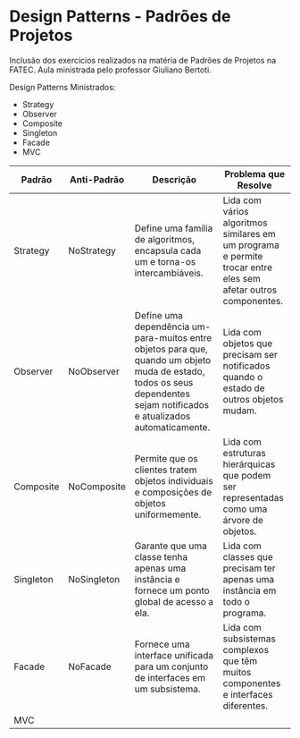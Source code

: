 # Design Patterns - Padrões de Projetos

Inclusão dos exercícios realizados na matéria de Padrões de Projetos na FATEC. Aula ministrada pelo professor Giuliano Bertoti.

Design Patterns Ministrados:
- Strategy
- Observer
- Composite
- Singleton
- Facade
- MVC

| Padrão     | Anti-Padrão  | Descrição                                                   | Problema que Resolve                                |
|------------|--------------|-------------------------------------------------------------|-----------------------------------------------------|
| Strategy   | NoStrategy   | Define uma família de algoritmos, encapsula cada um e torna-os intercambiáveis. | Lida com vários algoritmos similares em um programa e permite trocar entre eles sem afetar outros componentes. |
| Observer   | NoObserver   | Define uma dependência um-para-muitos entre objetos para que, quando um objeto muda de estado, todos os seus dependentes sejam notificados e atualizados automaticamente. | Lida com objetos que precisam ser notificados quando o estado de outros objetos mudam. |
| Composite  | NoComposite  | Permite que os clientes tratem objetos individuais e composições de objetos uniformemente. | Lida com estruturas hierárquicas que podem ser representadas como uma árvore de objetos. |
| Singleton  | NoSingleton  | Garante que uma classe tenha apenas uma instância e fornece um ponto global de acesso a ela. | Lida com classes que precisam ter apenas uma instância em todo o programa. |
| Facade     | NoFacade     | Fornece uma interface unificada para um conjunto de interfaces em um subsistema. | Lida com subsistemas complexos que têm muitos componentes e interfaces diferentes. |
| MVC     |  |  |  |

